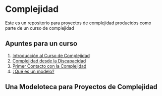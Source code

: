 # Complejidad

Este es un repositorio para proyectos de complejidad producidos como parte de un curso de complejidad

## Apuntes para un curso

1. [Introducción al Curso de Complejidad](http://jacinto-davila.blogspot.com/2022/05/complejidad-jacinto-davila-se-cuela-un.html)
2. [Complejidad desde la Discapacidad](http://jacinto-davila.blogspot.com/2022/06/b2022-01-complejidad-desde-la.html)
3. [Primer Contacto con la Complejidad](http://jacinto-davila.blogspot.com/2022/06/b2022-02-primer-contacto-con-la.html)
4. [¿Qué es un modelo?](http://jacinto-davila.blogspot.com/2022/06/b2022-03-complejidad-que-es-un-modelo.html)

## Una Modeloteca para Proyectos de Complejidad


